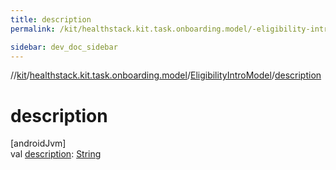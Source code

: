 ```yaml
---
title: description
permalink: /kit/healthstack.kit.task.onboarding.model/-eligibility-intro-model/description.html

sidebar: dev_doc_sidebar
---
```

//[kit](../../../kit.html)/[healthstack.kit.task.onboarding.model](../index.html)/[EligibilityIntroModel](index.html)/[description](description.html)



# description



[androidJvm]\
val [description](description.html): [String](https://kotlinlang.org/api/latest/jvm/stdlib/kotlin/-string/index.html)




